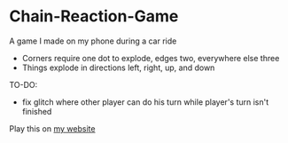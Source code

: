 # Chain-Reaction-Game
A game I made on my phone during a car ride

- Corners require one dot to explode, edges two, everywhere else three
- Things explode in directions left, right, up, and down

TO-DO:
- fix glitch where other player can do his turn while player's turn isn't finished

Play this on [my website](http://crispbit.com/Games/Chain-Reaction/)
